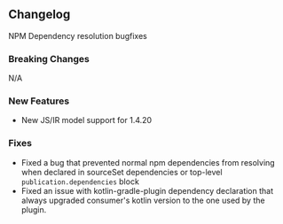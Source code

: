 ## Changelog
NPM Dependency resolution bugfixes

### Breaking Changes
N/A

### New Features
* New JS/IR model support for 1.4.20

### Fixes
* Fixed a bug that prevented normal npm dependencies from resolving when declared
  in sourceSet dependencies or top-level `publication.dependencies` block
* Fixed an issue with kotlin-gradle-plugin dependency declaration that always upgraded
  consumer's kotlin version to the one used by the plugin.
